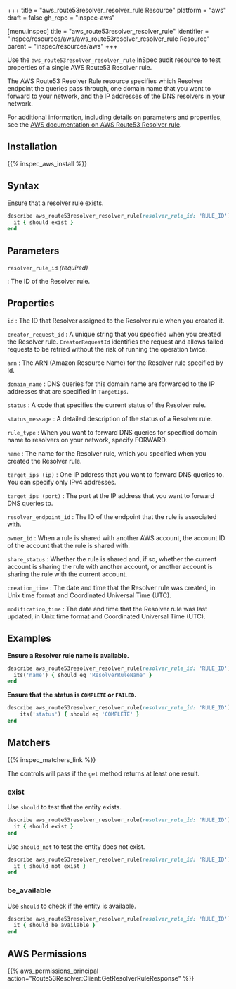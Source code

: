 +++
title = "aws_route53resolver_resolver_rule Resource"
platform = "aws"
draft = false
gh_repo = "inspec-aws"

[menu.inspec]
title = "aws_route53resolver_resolver_rule"
identifier = "inspec/resources/aws/aws_route53resolver_resolver_rule Resource"
parent = "inspec/resources/aws"
+++

Use the `aws_route53resolver_resolver_rule` InSpec audit resource to test properties of a single AWS Route53 Resolver rule.

The AWS Route53 Resolver Rule resource specifies which Resolver endpoint the queries pass through, one domain name that you want to forward to your network, and the IP addresses of the DNS resolvers in your network.

For additional information, including details on parameters and properties, see the [AWS documentation on AWS Route53 Resolver rule](https://docs.aws.amazon.com/AWSCloudFormation/latest/UserGuide/aws-resource-route53resolver-resolverrule.html).

## Installation

{{% inspec_aws_install %}}

## Syntax

Ensure that a resolver rule exists.

```ruby
describe aws_route53resolver_resolver_rule(resolver_rule_id: 'RULE_ID') do
  it { should exist }
end
```

## Parameters

`resolver_rule_id` _(required)_

: The ID of the Resolver rule.

## Properties

`id`
: The ID that Resolver assigned to the Resolver rule when you created it.

`creator_request_id`
: A unique string that you specified when you created the Resolver rule. `CreatorRequestId` identifies the request and allows failed requests to be retried without the risk of running the operation twice.

`arn`
: The ARN (Amazon Resource Name) for the Resolver rule specified by Id.

`domain_name`
: DNS queries for this domain name are forwarded to the IP addresses that are specified in `TargetIps`.

`status`
: A code that specifies the current status of the Resolver rule.

`status_message`
: A detailed description of the status of a Resolver rule.

`rule_type`
: When you want to forward DNS queries for specified domain name to resolvers on your network, specify FORWARD.

`name`
: The name for the Resolver rule, which you specified when you created the Resolver rule.

`target_ips (ip)`
: One IP address that you want to forward DNS queries to. You can specify only IPv4 addresses.

`target_ips (port)`
: The port at the IP address that you want to forward DNS queries to.

`resolver_endpoint_id`
: The ID of the endpoint that the rule is associated with.

`owner_id`
: When a rule is shared with another AWS account, the account ID of the account that the rule is shared with.

`share_status`
: Whether the rule is shared and, if so, whether the current account is sharing the rule with another account, or another account is sharing the rule with the current account.

`creation_time`
: The date and time that the Resolver rule was created, in Unix time format and Coordinated Universal Time (UTC).

`modification_time`
: The date and time that the Resolver rule was last updated, in Unix time format and Coordinated Universal Time (UTC).

## Examples

**Ensure a Resolver rule name is available.**

```ruby
describe aws_route53resolver_resolver_rule(resolver_rule_id: 'RULE_ID') do
  its('name') { should eq 'ResolverRuleName' }
end
```

**Ensure that the status is `COMPLETE` or `FAILED`.**

```ruby
describe aws_route53resolver_resolver_rule(resolver_rule_id: 'RULE_ID') do
    its('status') { should eq 'COMPLETE' }
end
```

## Matchers

{{% inspec_matchers_link %}}

The controls will pass if the `get` method returns at least one result.

### exist

Use `should` to test that the entity exists.

```ruby
describe aws_route53resolver_resolver_rule(resolver_rule_id: 'RULE_ID') do
  it { should exist }
end
```

Use `should_not` to test the entity does not exist.

```ruby
describe aws_route53resolver_resolver_rule(resolver_rule_id: 'RULE_ID') do
  it { should_not exist }
end
```

### be_available

Use `should` to check if the entity is available.

```ruby
describe aws_route53resolver_resolver_rule(resolver_rule_id: 'RULE_ID') do
  it { should be_available }
end
```

## AWS Permissions

{{% aws_permissions_principal action="Route53Resolver:Client:GetResolverRuleResponse" %}}
